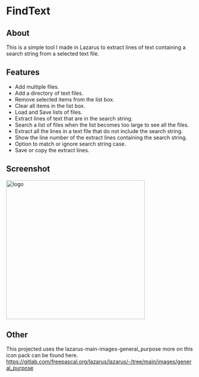 # FindText

## About
This is a simple tool I made in Lazarus to extract lines of text containing a search string from a selected text file.

## Features
-	Add multiple files.
-	Add a directory of text files.
-	Remove selected items from the list box.
-	Clear all items in the list box.
-	Load and Save lists of files.
-	Extract lines of text that are in the search string.
-	Search a list of files when the list becomes too large to see all the files.
-	Extract all the lines in a text file that do not include the search string.
-	Show the line number of the extract lines containing the search string.
-	Option to match or ignore search string case.
-	Save or copy the extract lines.

## Screenshot

<img width="373" alt="logo" src="https://user-images.githubusercontent.com/17520035/221300635-7426f8bf-9972-4721-864f-53be9136c741.png">

## Other

This projected uses the lazarus-main-images-general_purpose more on this icon pack can be found here.
https://gitlab.com/freepascal.org/lazarus/lazarus/-/tree/main/images/general_purpose
